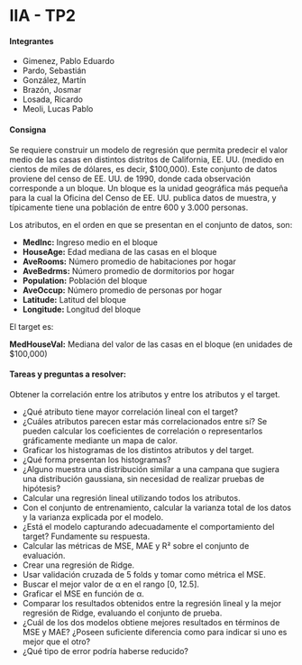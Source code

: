 # IIA - TP2

#### Integrantes

- Gimenez, Pablo Eduardo
- Pardo, Sebastián
- González, Martín
- Brazón, Josmar
- Losada, Ricardo
- Meoli, Lucas Pablo

#### Consigna
Se requiere construir un modelo de regresión que permita predecir el valor medio de las casas en distintos distritos de California, EE. UU. (medido en cientos de miles de dólares, es decir, $100,000). Este conjunto de datos proviene del censo de EE. UU. de 1990, donde cada observación corresponde a un bloque. Un bloque es la unidad geográfica más pequeña para la cual la Oficina del Censo de EE. UU. publica datos de muestra, y típicamente tiene una población de entre 600 y 3.000 personas.

Los atributos, en el orden en que se presentan en el conjunto de datos, son:

- __MedInc:__ Ingreso medio en el bloque
- __HouseAge:__ Edad mediana de las casas en el bloque
- __AveRooms:__ Número promedio de habitaciones por hogar
- __AveBedrms:__ Número promedio de dormitorios por hogar
- __Population:__ Población del bloque
- __AveOccup:__ Número promedio de personas por hogar
- __Latitude:__ Latitud del bloque
- __Longitude:__ Longitud del bloque

El target es:

__MedHouseVal:__ Mediana del valor de las casas en el bloque (en unidades de $100,000)
#### Tareas y preguntas a resolver:

Obtener la correlación entre los atributos y entre los atributos y el target.
* ¿Qué atributo tiene mayor correlación lineal con el target? 
* ¿Cuáles atributos parecen estar más correlacionados entre sí? Se pueden calcular los coeficientes de correlación o representarlos gráficamente mediante un mapa de calor.
* Graficar los histogramas de los distintos atributos y del target. 
* ¿Qué forma presentan los histogramas?
* ¿Alguno muestra una distribución similar a una campana que sugiera una distribución gaussiana, sin necesidad de realizar pruebas de hipótesis?
* Calcular una regresión lineal utilizando todos los atributos. 
* Con el conjunto de entrenamiento, calcular la varianza total de los datos y la varianza explicada por el modelo.
* ¿Está el modelo capturando adecuadamente el comportamiento del target? Fundamente su respuesta.
* Calcular las métricas de MSE, MAE y R² sobre el conjunto de evaluación.
* Crear una regresión de Ridge. 
* Usar validación cruzada de 5 folds y tomar como métrica el MSE.
* Buscar el mejor valor de α en el rango [0, 12.5].
* Graficar el MSE en función de α.
* Comparar los resultados obtenidos entre la regresión lineal y la mejor regresión de Ridge, evaluando el conjunto de prueba.
* ¿Cuál de los dos modelos obtiene mejores resultados en términos de MSE y MAE? ¿Poseen suficiente diferencia como para indicar si uno es mejor que el otro?
* ¿Qué tipo de error podría haberse reducido?